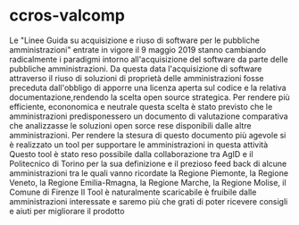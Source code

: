 # ccros-valcomp
Le "Linee Guida su acquisizione e riuso di software per le pubbliche amministrazioni" entrate in vigore il 9 maggio 2019 stanno cambiando radicalmente i paradigmi intorno all'acquisizione del software da parte delle pubbliche amministrazioni. Da questa data l'acquisizione di software attraverso il riuso di soluzioni di proprietà delle amministrazioni fosse preceduta dall'obbligo di apporre una licenza aperta sul codice e la relativa documentazione,rendendo la scelta open source strategica.
Per rendere più efficiente, econonomica e neutrale questa scelta è stato previsto che le amministrazioni predisponessero un documento di valutazione comparativa che analizzasse le soluzioni open sorce rese disponibili dalle altre amministrazioni.
Per rendere la stesura di questo documento più agevole si è realizzato un tool per supportare le amministrazioni in questa attività
Questo tool è stato reso possibile dalla collaborazione tra AgID e il Politecnico di Torino per la sua definizione e il prezioso feed back di alcune amministrazioni tra le quali vanno ricordate la Regione Piemonte, la Regione Veneto, la Regione Emilia-Rmagna, la Regione Marche, la Regione Molise, il Comune di Firenze
Il Tool è naturalmente scaricabile è fruibile dalle amministrazioni interessate e saremo più che grati di poter ricevere consigli e aiuti per migliorare il prodotto
